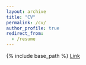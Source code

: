 ```yaml
---
layout: archive
title: "CV"
permalink: /cv/
author_profile: true
redirect_from:
  - /resume
---
```


{% include base_path %}
[Link](https://liangqiong.github.io/Liangqiong_resume_2024_updated.pdf)

